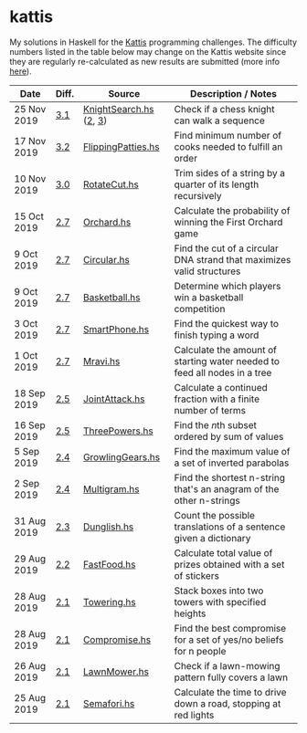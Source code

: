 # kattis

My solutions in Haskell for the [Kattis](https://open.kattis.com/problems?order=problem_difficulty) programming challenges. The difficulty numbers listed in the table below may change on the Kattis website since they are regularly re-calculated as new results are submitted (more info [here](https://open.kattis.com/help/ranklist)).

Date | Diff. | Source | Description / Notes
--- | --- | --- | ---
25 Nov 2019 | [3.1](https://open.kattis.com/problems/knightsearch) | [KnightSearch.hs](src/KnightSearch.hs) ([2](src/KnightSearch2.hs), [3](src/KnightSearch3.hs)) | Check if a chess knight can walk a sequence
17 Nov 2019 | [3.2](https://open.kattis.com/problems/flippingpatties) | [FlippingPatties.hs](src/FlippingPatties.hs) | Find minimum number of cooks needed to fulfill an order
10 Nov 2019 | [3.0](https://open.kattis.com/problems/rotatecut) | [RotateCut.hs](src/RotateCut.hs) | Trim sides of a string by a quarter of its length recursively
15 Oct 2019 | [2.7](https://open.kattis.com/problems/orchard) | [Orchard.hs](src/Orchard.hs) | Calculate the probability of winning the First Orchard game
9 Oct 2019 | [2.7](https://open.kattis.com/problems/circular) | [Circular.hs](src/Circular.hs) | Find the cut of a circular DNA strand that maximizes valid structures
9 Oct 2019 | [2.7](https://open.kattis.com/problems/competitivearcadebasketball) | [Basketball.hs](src/Basketball.hs) | Determine which players win a basketball competition
3 Oct 2019 | [2.7](https://open.kattis.com/problems/smartphone) | [SmartPhone.hs](src/SmartPhone.hs) | Find the quickest way to finish typing a word
1 Oct 2019 | [2.7](https://open.kattis.com/problems/mravi) | [Mravi.hs](src/Mravi.hs) | Calculate the amount of starting water needed to feed all nodes in a tree
18 Sep 2019 | [2.5](https://open.kattis.com/problems/jointattack) | [JointAttack.hs](src/JointAttack.hs) | Calculate a continued fraction with a finite number of terms
16 Sep 2019 | [2.5](https://open.kattis.com/problems/threepowers) | [ThreePowers.hs](src/ThreePowers.hs) | Find the <i>n</i>th subset ordered by sum of values
5 Sep 2019 | [2.4](https://open.kattis.com/problems/growlinggears) | [GrowlingGears.hs](src/GrowlingGears.hs) | Find the maximum value of a set of inverted parabolas
2 Sep 2019 | [2.4](https://open.kattis.com/problems/multigram) | [Multigram.hs](src/Multigram.hs) | Find the shortest n-string that's an anagram of the other n-strings
31 Aug 2019 | [2.3](https://open.kattis.com/problems/dunglish) | [Dunglish.hs](src/Dunglish.hs) | Count the possible translations of a sentence given a dictionary
29 Aug 2019 | [2.2](https://open.kattis.com/problems/fastfood) | [FastFood.hs](src/FastFood.hs) | Calculate total value of prizes obtained with a set of stickers
28 Aug 2019 | [2.1](https://open.kattis.com/problems/towering) | [Towering.hs](src/Towering.hs) | Stack boxes into two towers with specified heights
28 Aug 2019 | [2.1](https://open.kattis.com/problems/compromise) | [Compromise.hs](src/Compromise.hs) | Find the best compromise for a set of yes/no beliefs for n people
26 Aug 2019 | [2.1](https://open.kattis.com/problems/lawnmower) | [LawnMower.hs](src/LawnMower.hs) | Check if a lawn-mowing pattern fully covers a lawn
25 Aug 2019 | [2.1](https://open.kattis.com/problems/semafori) | [Semafori.hs](src/Semafori.hs) | Calculate the time to drive down a road, stopping at red lights

